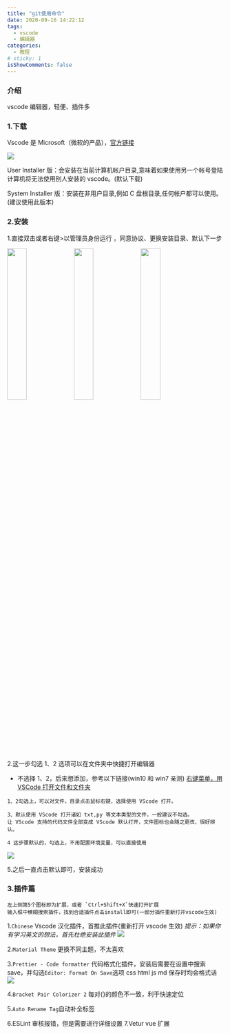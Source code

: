 ```yaml
---
title: "git使用命令"
date: 2020-09-16 14:22:12
tags:
  - vscode
  - 编辑器
categories:
  - 教程
# sticky: 1
isShowComments: false
---
```


### 介绍

vscode 编辑器，轻便、插件多

### 1.下载

Vscode 是 Microsoft（微软的产品），[官方链接](https://code.visualstudio.com/download)

<img src="https://s1.ax1x.com/2020/09/16/wcBsds.png">

User Installer 版：会安装在当前计算机帐户目录,意味着如果使用另一个帐号登陆计算机将无法使用别人安装的 vscode。(默认下载)

System Installer 版：安装在非用户目录,例如 C 盘根目录,任何帐户都可以使用。(建议使用此版本)

### 2.安装

1.直接双击或者右键>以管理员身份运行 ，同意协议、更换安装目录、默认下一步

<img src="https://s1.ax1x.com/2020/09/16/wcBHF1.png" width="30%">
<img src="https://s1.ax1x.com/2020/09/16/wcBOSK.png" width="30%">
<img src="https://s1.ax1x.com/2020/09/16/wcDVOg.png" width="30%">

2.这一步勾选 1、2 选项可以在文件夹中快捷打开编辑器

- 不选择 1、2，后来想添加，参考以下链接(win10 和 win7 亲测)
  [右键菜单，用 VSCode 打开文件和文件夹](https://www.jianshu.com/p/e8c29211fba9)

```
1、2勾选上，可以对文件，目录点击鼠标右键，选择使用 VScode 打开。

3、默认使用 VScode 打开诸如 txt,py 等文本类型的文件，一般建议不勾选。
让 VScode 支持的代码文件全部变成 VScode 默认打开，文件图标也会随之更改，很好辨认。

4 这步骤默认的，勾选上，不用配置环境变量，可以直接使用
```

<img src="https://s1.ax1x.com/2020/09/16/wcDakR.png">

5.之后一直点击默认即可，安装成功

### 3.插件篇

```
左上侧第5个图标即为扩展，或者 `Ctrl+Shift+X`快速打开扩展
输入框中模糊搜索插件，找到合适插件点击install即可(一部分插件重新打开vscode生效)
```

1.`Chinese` Vscode 汉化插件，首推此插件(重新打开 vscode 生效)
_提示：如果你有学习英文的想法，首先杜绝安装此插件_
<img src="https://s1.ax1x.com/2020/09/16/wcrWb4.png">

2.`Material Theme` 更换不同主题，不太喜欢

3.`Prettier - Code formatter` 代码格式化插件，安装后需要在设置中搜索 save，并勾选`Editor: Format On Save`选项
css html js md 保存时均会格式话
<img src="https://s1.ax1x.com/2020/09/16/wccXlt.png">

4.`Bracket Pair Colorizer 2`
每对{}的颜色不一致，利于快速定位

5.`Auto Rename Tag`自动补全标签

6.ESLint 审核报错，但是需要进行详细设置
7.Vetur vue 扩展

